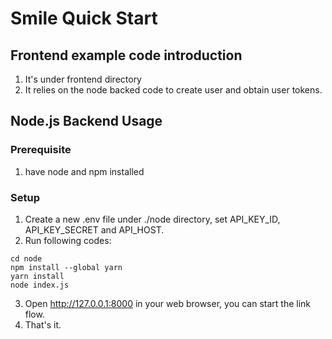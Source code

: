 # Smile Quick Start

## Frontend example code introduction 
1. It's under frontend directory
2. It relies on the node backed code to create user and obtain user tokens.


## Node.js Backend Usage
### Prerequisite
1. have node and npm installed

### Setup
1. Create a new .env file under ./node directory, set API_KEY_ID, API_KEY_SECRET and API_HOST.
2. Run following codes:
```
cd node
npm install --global yarn
yarn install
node index.js
```
3. Open http://127.0.0.1:8000 in your web browser, you can start the link flow.
4. That's it.

